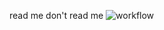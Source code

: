 read me
don't read me
![workflow](https://github.com/JarCarr/sem/actions/workflows/main.yml/badge.svg)
